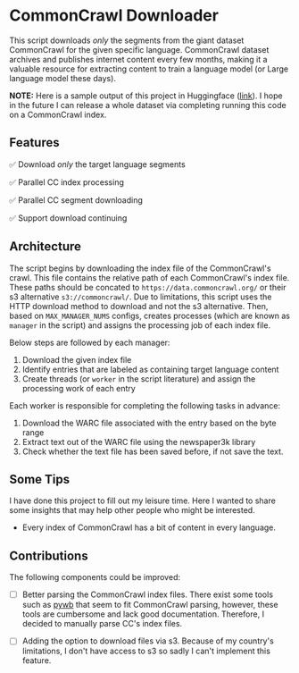 # CommonCrawl Downloader

This script downloads *only* the segments from the giant dataset CommonCrawl for the given specific language. CommonCrawl dataset archives and publishes internet content every few months, making it a valuable resource for extracting content to train a language model (or Large language model these days).

**NOTE:** Here is a sample output of this project in Huggingface ([link](https://huggingface.co/datasets/mrghofrani/cc-2023-23-fa)). I hope in the future I can release a whole dataset via completing running this code on a CommonCrawl index.

## Features

✅ Download *only* the target language segments

✅ Parallel CC index processing

✅ Parallel CC segment downloading

✅ Support download continuing

## Architecture

The script begins by downloading the index file of the CommonCrawl's crawl. This file contains the relative path of each CommonCrawl's index file. These paths should be concated to `https://data.commoncrawl.org/` or their s3 alternative `s3://commoncrawl/`. Due to limitations, this script uses the HTTP download method to download and not the s3 alternative. Then, based on `MAX_MANAGER_NUMS` configs, creates processes (which are known as `manager` in the script) and assigns the processing job of each index file. 

Below steps are followed by each manager:

1. Download the given index file
2. Identify entries that are labeled as containing target language content
3. Create threads (or `worker` in the script literature) and assign the processing work of each entry

Each worker is responsible for completing the following tasks in advance:

1. Download the WARC file associated with the entry based on the byte range
2. Extract text out of the WARC file using the newspaper3k library
3. Check whether the text file has been saved before, if not save the text.

## Some Tips

I have done this project to fill out my leisure time. Here I wanted to share some insights that may help other people who might be interested.

- Every index of CommonCrawl has a bit of content in every language.

## Contributions

The following components could be improved:

- [ ] Better parsing the CommonCrawl index files. There exist some tools such as [pywb](https://github.com/webrecorder/pywb) that seem to fit CommonCrawl parsing, however, these tools are cumbersome and lack good documentation. Therefore, I decided to manually parse CC's index files.

- [ ] Adding the option to download files via s3. Because of my country's limitations, I don't have access to s3 so sadly I can't implement this feature.
